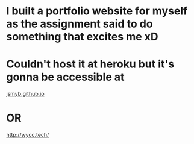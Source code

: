 # I built a portfolio website for myself as the assignment said to do something that excites me xD
# Couldn't host it at heroku but it's gonna be accessible at
[jsmyb.github.io](https://jsmyb.github.io/)
# OR
http://wycc.tech/
